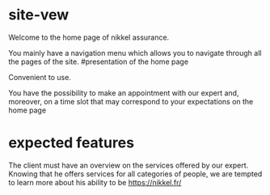 # site-vew
Welcome to the home page of nikkel assurance.

You mainly have a navigation menu which allows you to navigate through all the pages of the site.
#presentation of the home page

Convenient to use.

You have the possibility to make an appointment with our expert and, moreover, on a time slot that may correspond to your expectations on the home page
# expected features

The client must have an overview on the services offered by our expert.
Knowing that he offers services for all categories of people, we are tempted to learn more about his ability to be
https://nikkel.fr/
